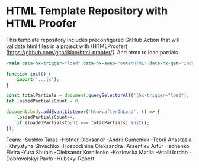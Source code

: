 # HTML Template Repository with HTML Proofer

This template repository includes preconfigured GitHub Action that will validate html files in a project with (HTMLProofer)[https://github.com/gjtorikian/html-proofer/].
And htmx to load partials

```html
<main data-hx-trigger="load" data-hx-swap="outerHTML" data-hx-get="index.main.partial.html"></main>
```


```js
function init() {
    import('...js');
}

const totalPartials = document.querySelectorAll('[hx-trigger="load"], [data-hx-trigger="load"]').length;
let loadedPartialsCount = 0;

document.body.addEventListener('htmx:afterOnLoad', () => {
    loadedPartialsCount++;
    if (loadedPartialsCount === totalPartials) init();
});
```

Team:
-Sushko Taras
-Hofner Oleksandr
-Andrii Gumeniuk
-Tebrii Anastasia
-Khrystyna Shvachko
-Hospodinina Oleksandra
-Arsentiev Artur 
-Ischenko Elvira
-Yura Shubin
-Oleksandr Kornilenko
-Kozlovska Mariia
-Vitalii Iordan
-Dobrovolskyi Pavlo
-Hubskyi Robert